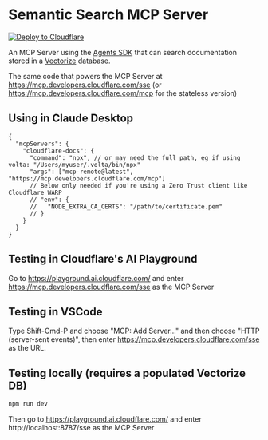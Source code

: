 # Semantic Search MCP Server

[![Deploy to Cloudflare](https://deploy.workers.cloudflare.com/button)](https://deploy.workers.cloudflare.com/?url=https://github.com/mhart/mcp-semantic-search)

An MCP Server using the [Agents SDK](https://developers.cloudflare.com/agents/guides/remote-mcp-server/) that can search documentation stored
in a [Vectorize](https://developers.cloudflare.com/vectorize/) database.

The same code that powers the MCP Server at https://mcp.developers.cloudflare.com/sse (or https://mcp.developers.cloudflare.com/mcp for the stateless version)

## Using in Claude Desktop

```jsonc
{
  "mcpServers": {
    "cloudflare-docs": {
      "command": "npx", // or may need the full path, eg if using volta: "/Users/myuser/.volta/bin/npx"
      "args": ["mcp-remote@latest", "https://mcp.developers.cloudflare.com/mcp"]
      // Below only needed if you're using a Zero Trust client like Cloudflare WARP
      // "env": {
      //   "NODE_EXTRA_CA_CERTS": "/path/to/certificate.pem"
      // }
    }
  }
}
```

## Testing in Cloudflare's AI Playground

Go to https://playground.ai.cloudflare.com/ and enter https://mcp.developers.cloudflare.com/sse as the MCP Server

## Testing in VSCode

Type Shift-Cmd-P and choose "MCP: Add Server..." and then choose "HTTP (server-sent events)", then enter https://mcp.developers.cloudflare.com/sse as the URL.

## Testing locally (requires a populated Vectorize DB)

```sh
npm run dev
```

Then go to https://playground.ai.cloudflare.com/ and enter http://localhost:8787/sse as the MCP Server
